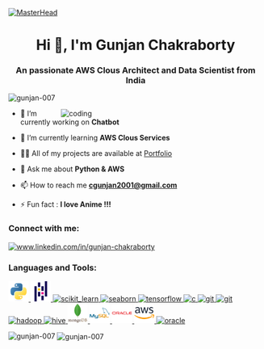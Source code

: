 [![MasterHead](https://miro.medium.com/v2/resize:fit:1400/1*2-b5UkCIf7iF0eCTc-DFeQ.gif)](https://gunjan.io)

<h1 align="center">Hi 👋, I'm Gunjan Chakraborty</h1>
<h3 align="center">An passionate AWS Clous Architect and Data Scientist from India</h3>

<p align="left"> <img src="https://komarev.com/ghpvc/?username=gunjan-007&label=Profile%20views&color=0e75b6&style=flat" alt="gunjan-007" /> </p>
<img align="right" alt="coding" width="400" src="https://whiteappletechnologies.com/wp-content/uploads/2020/10/Cloud_computing_trends1554725958824-1.gif">

- 🔭 I’m currently working on **Chatbot**

- 🌱 I’m currently learning **AWS Clous Services**

- 👨‍💻 All of my projects are available at [Portfolio](https://github.com/Gunjan-007/Portfolio)

- 💬 Ask me about **Python & AWS**

- 📫 How to reach me **cgunjan2001@gmail.com**

- ⚡ Fun fact : **I love Anime !!!**

<h3 align="left">Connect with me:</h3>
<p align="left">
<a href="https://www.linkedin.com/in/gunjan-chakraborty/" target="_blank"><img align="center" src="https://raw.githubusercontent.com/rahuldkjain/github-profile-readme-generator/master/src/images/icons/Social/linked-in-alt.svg" alt="www.linkedin.com/in/gunjan-chakraborty" height="30" width="40" /></a>
</p>

<h3 align="left">Languages and Tools:</h3>
<p align="left"> 
  
  <a href="https://www.python.org" target="_blank" rel="noreferrer"> <img src="https://raw.githubusercontent.com/devicons/devicon/master/icons/python/python-original.svg" alt="python" width="40" height="40"/> </a> 
   <a href="https://pandas.pydata.org/" target="_blank" rel="noreferrer"> <img src="https://raw.githubusercontent.com/devicons/devicon/2ae2a900d2f041da66e950e4d48052658d850630/icons/pandas/pandas-original.svg" alt="pandas" width="40" height="40"/> </a> 
  <a href="https://scikit-learn.org/" target="_blank" rel="noreferrer"> <img src="https://upload.wikimedia.org/wikipedia/commons/0/05/Scikit_learn_logo_small.svg" alt="scikit_learn" width="40" height="40"/> </a> <a href="https://seaborn.pydata.org/" target="_blank" rel="noreferrer"> <img src="https://seaborn.pydata.org/_images/logo-mark-lightbg.svg" alt="seaborn" width="40" height="40"/> </a>
  <a href="https://www.tensorflow.org" target="_blank" rel="noreferrer"> <img src="https://www.vectorlogo.zone/logos/tensorflow/tensorflow-icon.svg" alt="tensorflow" width="40" height="40"/> </a>
<a href="https://en.wikipedia.org/wiki/R_%28programming_language%29" target="_blank" rel="noreferrer"> <img src="https://upload.wikimedia.org/wikipedia/commons/thumb/1/1b/R_logo.svg/1200px-R_logo.svg.png" alt="c" width="40" height="40"/> </a> 
<a href="https://git-scm.com/" target="_blank" rel="noreferrer"> <img src="https://www.vectorlogo.zone/logos/git-scm/git-scm-icon.svg" alt="git" width="40" height="40"/> </a> 
<a href="https://github.com" target="_blank" rel="noreferrer"> <img src="https://pbs.twimg.com/profile_images/1372304699601285121/5yBS6_3F_400x400.jpg" alt="git" width="40" height="40"/> </a> 
<a href="https://hadoop.apache.org/" target="_blank" rel="noreferrer"> <img src="https://www.vectorlogo.zone/logos/apache_hadoop/apache_hadoop-icon.svg" alt="hadoop" width="40" height="40"/> </a>
  <a href="https://hive.apache.org/" target="_blank" rel="noreferrer"> <img src="https://www.vectorlogo.zone/logos/apache_hive/apache_hive-icon.svg" alt="hive" width="40" height="40"/> </a> <a href="https://www.mongodb.com/" target="_blank" rel="noreferrer"> <img src="https://raw.githubusercontent.com/devicons/devicon/master/icons/mongodb/mongodb-original-wordmark.svg" alt="mongodb" width="40" height="40"/> </a> 
  <a href="https://www.mysql.com/" target="_blank" rel="noreferrer"> <img src="https://raw.githubusercontent.com/devicons/devicon/master/icons/mysql/mysql-original-wordmark.svg" alt="mysql" width="40" height="40"/> </a> 
  <a href="https://www.oracle.com/" target="_blank" rel="noreferrer"> <img src="https://raw.githubusercontent.com/devicons/devicon/master/icons/oracle/oracle-original.svg" alt="oracle" width="40" height="40"/> </a>
  <a href="https://aws.amazon.com" target="_blank" rel="noreferrer"> <img src="https://raw.githubusercontent.com/devicons/devicon/master/icons/amazonwebservices/amazonwebservices-original-wordmark.svg" alt="aws" width="40" height="40"/> </a>
  <a href="https://code.visualstudio.com/" target="_blank" rel="noreferrer"> <img src="https://yt3.ggpht.com/nvk6qIQ7Cn02wNSHx2xLqMG1wn0I8SuYukQXFJJ1KpBWxOKJec7n1Gxvtld21FrUqZhJQFBJousb1oE=s472-c-fcrop64=1,02220000fdddffff-nd-v1-rwa" alt="oracle" width="40" height="40"/> </a> </p>

<p><img align="left" src="https://github-readme-stats.vercel.app/api/top-langs?username=gunjan-007&show_icons=true&locale=en&layout=compact" alt="gunjan-007" /></p>

<p>&nbsp;<img align="center" src="https://github-readme-stats.vercel.app/api?username=gunjan-007&show_icons=true&locale=en" alt="gunjan-007" /></p>
